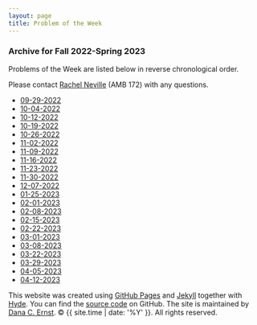 ```yaml
---
layout: page
title: Problem of the Week
---
```


### Archive for Fall 2022-Spring 2023

Problems of the Week are listed
below in reverse chronological order.

Please contact [Rachel Neville](mailto:Rachel.Neville@nau.edu) (AMB 172) with any questions.

- <a href = "https://naumathstat.github.io/problem-of-the-week/files/2022-09-29">09-29-2022</a>
- <a href = "https://naumathstat.github.io/problem-of-the-week/files/2022-10-04">10-04-2022</a>
- <a href = "https://naumathstat.github.io/problem-of-the-week/files/2022-10-12">10-12-2022</a>
- <a href = "https://naumathstat.github.io/problem-of-the-week/files/2022-10-19">10-19-2022</a>
- <a href = "https://naumathstat.github.io/problem-of-the-week/files/2022-10-26">10-26-2022</a>
- <a href = "https://naumathstat.github.io/problem-of-the-week/files/2022-11-02">11-02-2022</a>
- <a href = "https://naumathstat.github.io/problem-of-the-week/files/2022-11-09">11-09-2022</a>
- <a href = "https://naumathstat.github.io/problem-of-the-week/files/2022-11-16">11-16-2022</a>
- <a href = "https://naumathstat.github.io/problem-of-the-week/files/2022-11-23">11-23-2022</a>
- <a href = "https://naumathstat.github.io/problem-of-the-week/files/2022-11-30">11-30-2022</a>
- <a href = "https://naumathstat.github.io/problem-of-the-week/files/2022-12-07">12-07-2022</a>
- <a href = "https://naumathstat.github.io/problem-of-the-week/files/2023-01-25">01-25-2023</a>
- <a href = "https://naumathstat.github.io/problem-of-the-week/files/2023-02-01">02-01-2023</a>
- <a href = "https://naumathstat.github.io/problem-of-the-week/files/2023-02-08">02-08-2023</a>
- <a href = "https://naumathstat.github.io/problem-of-the-week/files/2023-02-15">02-15-2023</a>
- <a href = "https://naumathstat.github.io/problem-of-the-week/files/2023-02-22">02-22-2023</a>
- <a href = "https://naumathstat.github.io/problem-of-the-week/files/2023-03-01">03-01-2023</a>
- <a href = "https://naumathstat.github.io/problem-of-the-week/files/2023-03-08">03-08-2023</a>
- <a href = "https://naumathstat.github.io/problem-of-the-week/files/2023-03-22">03-22-2023</a>
- <a href = "https://naumathstat.github.io/problem-of-the-week/files/2023-03-29">03-29-2023</a>
- <a href = "https://naumathstat.github.io/problem-of-the-week/files/2023-04-05">04-05-2023</a>
- <a href = "https://naumathstat.github.io/problem-of-the-week/files/2023-04-12">04-12-2023</a>







<p>This website was created using <a href="https://pages.github.com">GitHub Pages</a> 
and <a href="http://jekyllrb.com">Jekyll</a> together with 
<a href="http://hyde.getpoole.com">Hyde</a>. 
You can find the <a href="http://github.com/NAUMathStat/seminars">source code</a> on GitHub. 
The site is maintained by <a href="http://dcernst.github.io">Dana C. Ernst</a>. &copy; {{ site.time | date: '%Y' }}. 
All rights reserved.</p>
